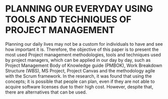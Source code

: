 # PLANNING OUR EVERYDAY USING TOOLS AND TECHNIQUES OF PROJECT MANAGEMENT
Planning our daily lives may not be a custom for individuals to have and see how important it is. Therefore, the objective of this paper is to present the most used Project management methodologies, tools and techniques used by project managers, which can be applied in our day by day, such as Project Management Body of Knowledge guide (PMBOK), Work Breakdown Structure (WBS), MS Project, Project Canvas and the methodology agile with the Scrum framework. In the research, it was found that using the concepts; it is possible that people can plan, even if they are not able to acquire software licenses due to their high cost. However, despite that, there are alternatives that can be used.
